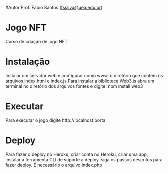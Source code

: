 #Autor
Prof. Fabio Santos (fssilva@uea.edu.br)
# Jogo NFT
Curso de criação de jogo NFT

# Instalação
Instalar um servidor web e configurar como www, o diretório que contem os arquivos index.html e index.js
Para instalar a biblioteca Web3.js abra um terminal no diretório dos arquivos fontes e digite: npm install web3
# Executar
Para executar o jogo digite http://localhost:porta

# Deploy
Para fazer o deploy no Heroku, criar conta no Heroku, criar uma app, instalar a ferramenta CLI de suporte a deploy, siga os passos descritos para fazer deploy. É necessário o arquivo index.php 

